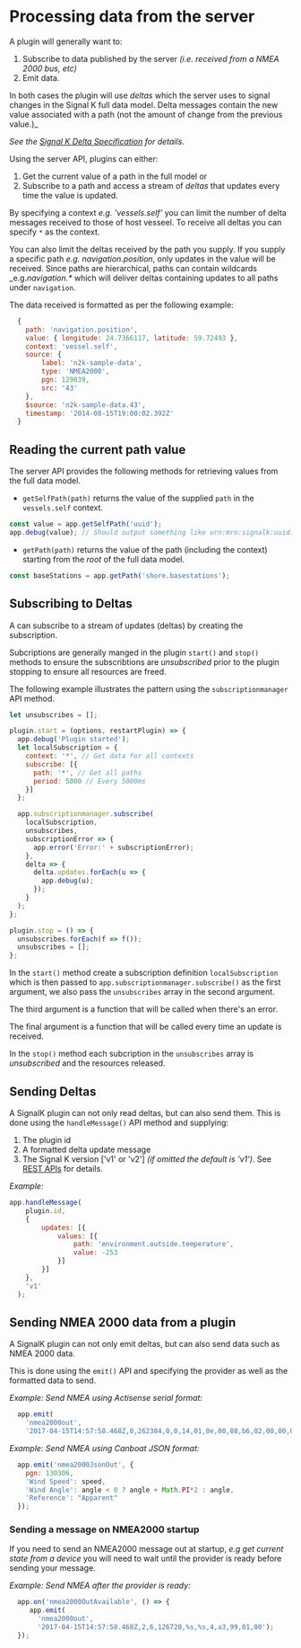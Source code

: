 # Processing data from the server

A plugin will generally want to:
1. Subscribe to data published by the server _(i.e. received from a NMEA 2000 bus, etc)_
1. Emit data.

In both cases the plugin will use *deltas* which the server uses to signal changes in the Signal K full data model. Delta messages contain the new value associated with a path (not the amount of change from the previous value.)_

_See the [Signal K Delta Specification](http://signalk.org/specification/1.7.0/doc/data_model.html#delta-format) for details._

Using the server API, plugins can either:
1. Get the current value of a path in the full model or 
1. Subscribe to a path and access a stream of _deltas_ that updates every time the value is updated. 

By specifying a context _e.g. 'vessels.self'_ you can limit the number of delta messages received to those of host vesseel.
To receive all deltas you can specify `*` as the context.

You can also limit the deltas received by the path you supply.
If you supply a specific path _e.g. navigation.position_, only updates in the value will be received.
Since paths are hierarchical, paths can contain wildcards _e.g._navigation.*_ which will deliver deltas containing updates to all paths under `navigation`.

The data received is formatted as per the following example:
```javascript
  {
    path: 'navigation.position',
    value: { longitude: 24.7366117, latitude: 59.72493 },
    context: 'vessel.self',  
    source: {
        label: 'n2k-sample-data',
        type: 'NMEA2000',
        pgn: 129039,
        src: '43'
    },
    $source: 'n2k-sample-data.43',
    timestamp: '2014-08-15T19:00:02.392Z'
  }
```


## Reading the current path value

The server API provides the following methods for retrieving values from the full data model.
- `getSelfPath(path)` returns the value of the supplied `path` in the `vessels.self` context.
```javascript
const value = app.getSelfPath('uuid');
app.debug(value); // Should output something like urn:mrn:signalk:uuid:a9d2c3b1-611b-4b00-8628-0b89d014ed60
```

- `getPath(path)` returns the value of the path (including the context) starting from the _root_ of the full data model.
```javascript
const baseStations = app.getPath('shore.basestations');
```

## Subscribing to Deltas

A can subscribe to a stream of updates (deltas) by creating the subscription.

Subcriptions are generally manged in the plugin `start()` and `stop()` methods to ensure the subscribtions are _unsubscribed_ prior to the plugin stopping to ensure all resources are freed.

The following example illustrates the pattern using the `subscriptionmanager` API method.

```javascript
let unsubscribes = [];

plugin.start = (options, restartPlugin) => {
  app.debug('Plugin started');
  let localSubscription = {
    context: '*', // Get data for all contexts
    subscribe: [{
      path: '*', // Get all paths
      period: 5000 // Every 5000ms
    }]
  };

  app.subscriptionmanager.subscribe(
    localSubscription,
    unsubscribes,
    subscriptionError => {
      app.error('Error:' + subscriptionError);
    },
    delta => {
      delta.updates.forEach(u => {
        app.debug(u);
      });
    }
  );
};

plugin.stop = () => {
  unsubscribes.forEach(f => f());
  unsubscribes = [];
};
```

In the `start()` method create a subscription definition `localSubscription` which is then passed to `app.subscriptionmanager.subscribe()` as the first argument, we also pass the `unsubscribes` array in the second argument.

The third argument is a function that will be called when there's an error.

The final argument is a function that will be called every time an update is received.

In the `stop()` method each subcription in the `unsubscribes` array is _unsubscribed_ and the resources released.

## Sending Deltas

A SignalK plugin can not only read deltas, but can also send them. This is done using the `handleMessage()` API method and supplying:

1. The plugin id
2. A formatted delta update message
3. The Signal K version ['v1' or 'v2'] _(if omitted the default is 'v1')_. See [REST APIs](../rest-api/open_api.md) for details.

_Example:_
```javascript
app.handleMessage(
    plugin.id,
    {
        updates: [{ 
            values: [{
                path: 'environment.outside.temperature',
                value: -253
            }] 
        }]
    },
    'v1'
  );
```


## Sending NMEA 2000 data from a plugin

A SignalK plugin can not only emit deltas, but can also send data such as NMEA 2000 data.

This is done using the `emit()` API and specifying the provider as well as the formatted data to send.

_Example: Send NMEA using Actisense serial format:_
``` javascript
  app.emit(
    'nmea2000out',
    '2017-04-15T14:57:58.468Z,0,262384,0,0,14,01,0e,00,88,b6,02,00,00,00,00,00,a2,08,00');
```

_Example: Send NMEA using Canboat JSON format:_
```javascript
  app.emit('nmea2000JsonOut', {
    pgn: 130306,
    'Wind Speed': speed,
    'Wind Angle': angle < 0 ? angle + Math.PI*2 : angle,
    'Reference': "Apparent"
  });
```

### Sending a message on NMEA2000 startup

If you need to send an NMEA2000 message out at startup, _e.g get current state from a device_ you will need to wait until the provider is ready before sending your message.

_Example: Send NMEA after the provider is ready:_
```javascript
  app.on('nmea2000OutAvailable', () => {
     app.emit(
       'nmea2000out',
       '2017-04-15T14:57:58.468Z,2,6,126720,%s,%s,4,a3,99,01,00');
  });
```


